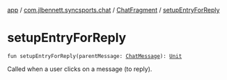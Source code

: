 [app](../../index.md) / [com.jlbennett.syncsports.chat](../index.md) / [ChatFragment](index.md) / [setupEntryForReply](./setup-entry-for-reply.md)

# setupEntryForReply

`fun setupEntryForReply(parentMessage: `[`ChatMessage`](../-chat-message/index.md)`): `[`Unit`](https://kotlinlang.org/api/latest/jvm/stdlib/kotlin/-unit/index.html)

Called when a user clicks on a message (to reply).

